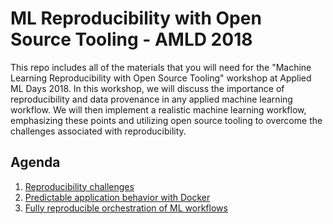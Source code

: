 # ML Reproducibility with Open Source Tooling - AMLD 2018

This repo includes all of the materials that you will need for the "Machine Learning Reproducibility with Open Source Tooling" workshop at Applied ML Days 2018.  In this workshop, we will discuss the importance of reproducibility and data provenance in any applied machine learning workflow. We will then implement a realistic machine learning workflow, emphasizing these points and utilizing open source tooling to overcome the challenges associated with reproducibility. 

## Agenda

1. [Reproducibility challenges](reproducibility_challenges)
2. [Predictable application behavior with Docker](docker)
3. [Fully reproducible orchestration of ML workflows](full_ml_workflows)
